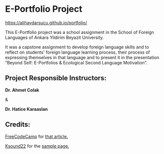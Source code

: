 # E-Portfolio Project

https://alihaydarsucu.github.io/portfolio/


This E-Portfolio project was a school assignment in the School of Foreign Languages of Ankara Yildirim Beyazit University. 

It was a capstone assignment to develop foreign language skills and to reflect on students' foreign language learning process, their process of expressing themselves in that language 
and to present it in the presentation “Beyond Self: E-Portfolios & Ecological Second Language Motivation”. 

## Project Responsible Instructors: 
**Dr. Ahmet Colak** 

& 

**Dr. Hatice Karaaslan**

## Credits:

[FreeCodeCamp](https://www.freecodecamp.org/) for [that article.](https://www.freecodecamp.org/news/how-to-build-a-developer-portfolio-website/)

[Ksound22](https://github.com/Ksound22) for the [sample page.](https://github.com/Ksound22/developer-portfolio)
